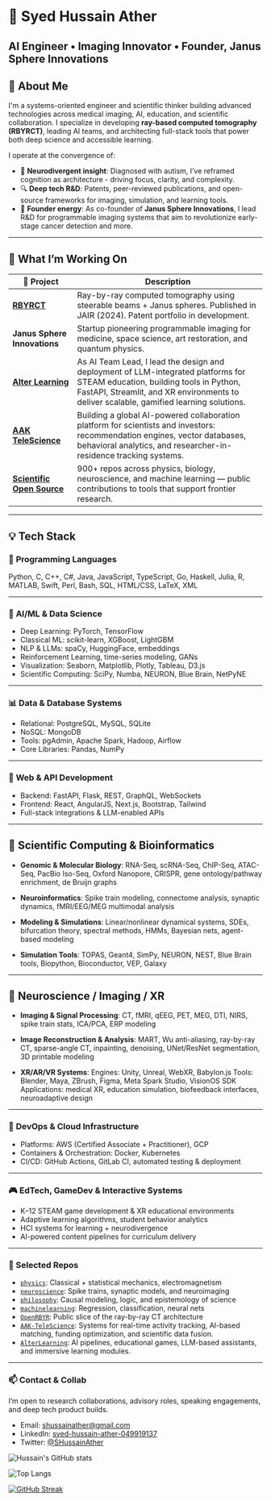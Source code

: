 # 🧠 Syed Hussain Ather  
**AI Engineer • Imaging Innovator • Founder, Janus Sphere Innovations**  
---

## 🔬 About Me  
I'm a systems-oriented engineer and scientific thinker building advanced technologies across medical imaging, AI, education, and scientific collaboration. I specialize in developing **ray-based computed tomography (RBYRCT)**, leading AI teams, and architecting full-stack tools that power both deep science and accessible learning.

I operate at the convergence of:
- 🧠 **Neurodivergent insight**: Diagnosed with autism, I’ve reframed cognition as architecture - driving focus, clarity, and complexity.  
- 🔍 **Deep tech R&D**: Patents, peer-reviewed publications, and open-source frameworks for imaging, simulation, and learning tools.  
- 💼 **Founder energy**: As co-founder of **Janus Sphere Innovations**, I lead R&D for programmable imaging systems that aim to revolutionize early-stage cancer detection and more.

---

## 🚀 What I’m Working On

| 🧩 Project | Description |
|-----------|-------------|
| [**RBYRCT**](https://aakscience.com) | Ray-by-ray computed tomography using steerable beams + Janus spheres. Published in JAIR (2024). Patent portfolio in development. |
| **Janus Sphere Innovations** | Startup pioneering programmable imaging for medicine, space science, art restoration, and quantum physics. |
| [**Alter Learning**](https://alter-learning.com) | As AI Team Lead, I lead the design and deployment of LLM-integrated platforms for STEAM education, building tools in Python, FastAPI, Streamlit, and XR environments to deliver scalable, gamified learning solutions. |
| [**AAK TeleScience**](https://aakscience.com) | Building a global AI-powered collaboration platform for scientists and investors: recommendation engines, vector databases, behavioral analytics, and researcher-in-residence tracking systems. |
| [**Scientific Open Source**](https://github.com/HussainAther) | 900+ repos across physics, biology, neuroscience, and machine learning — public contributions to tools that support frontier research. |

---

## 💡 Tech Stack

### 🔣 **Programming Languages**

Python, C, C++, C#, Java, JavaScript, TypeScript, Go, Haskell, Julia, R, MATLAB, Swift, Perl, Bash, SQL, HTML/CSS, LaTeX, XML

---

### 🧠 **AI/ML & Data Science**

* Deep Learning: PyTorch, TensorFlow
* Classical ML: scikit-learn, XGBoost, LightGBM
* NLP & LLMs: spaCy, HuggingFace, embeddings
* Reinforcement Learning, time-series modeling, GANs
* Visualization: Seaborn, Matplotlib, Plotly, Tableau, D3.js
* Scientific Computing: SciPy, Numba, NEURON, Blue Brain, NetPyNE

---

### 📊 **Data & Database Systems**

* Relational: PostgreSQL, MySQL, SQLite
* NoSQL: MongoDB
* Tools: pgAdmin, Apache Spark, Hadoop, Airflow
* Core Libraries: Pandas, NumPy

---

### 🧱 **Web & API Development**

* Backend: FastAPI, Flask, REST, GraphQL, WebSockets
* Frontend: React, AngularJS, Next.js, Bootstrap, Tailwind
* Full-stack integrations & LLM-enabled APIs

---

## 🧬 **Scientific Computing & Bioinformatics**

* **Genomic & Molecular Biology**:
  RNA-Seq, scRNA-Seq, ChIP-Seq, ATAC-Seq, PacBio Iso-Seq, Oxford Nanopore, CRISPR, gene ontology/pathway enrichment, de Bruijn graphs

* **Neuroinformatics**:
  Spike train modeling, connectome analysis, synaptic dynamics, fMRI/EEG/MEG multimodal analysis

* **Modeling & Simulations**:
  Linear/nonlinear dynamical systems, SDEs, bifurcation theory, spectral methods, HMMs, Bayesian nets, agent-based modeling

* **Simulation Tools**:
  TOPAS, Geant4, SimPy, NEURON, NEST, Blue Brain tools, Biopython, Bioconductor, VEP, Galaxy

---

## 🧠 **Neuroscience / Imaging / XR**

* **Imaging & Signal Processing**:
  CT, fMRI, qEEG, PET, MEG, DTI, NIRS, spike train stats, ICA/PCA, ERP modeling

* **Image Reconstruction & Analysis**:
  MART, Wu anti-aliasing, ray-by-ray CT, sparse-angle CT, inpainting, denoising, UNet/ResNet segmentation, 3D printable modeling

* **XR/AR/VR Systems**:
  Engines: Unity, Unreal, WebXR, Babylon.js
  Tools: Blender, Maya, ZBrush, Figma, Meta Spark Studio, VisionOS SDK
  Applications: medical XR, education simulation, biofeedback interfaces, neuroadaptive design

---

### 🧰 **DevOps & Cloud Infrastructure**

* Platforms: AWS (Certified Associate + Practitioner), GCP
* Containers & Orchestration: Docker, Kubernetes
* CI/CD: GitHub Actions, GitLab CI, automated testing & deployment

---

### 🎮 **EdTech, GameDev & Interactive Systems**

* K–12 STEAM game development & XR educational environments
* Adaptive learning algorithms, student behavior analytics
* HCI systems for learning + neurodivergence
* AI-powered content pipelines for curriculum delivery

---

### 🧬 Selected Repos  
- [`physics`](https://github.com/HussainAther/physics): Classical + statistical mechanics, electromagnetism  
- [`neuroscience`](https://github.com/HussainAther/neuroscience): Spike trains, synaptic models, and neuroimaging  
- [`philosophy`](https://github.com/HussainAther/philosophy): Causal modeling, logic, and epistemology of science  
- [`machinelearning`](https://github.com/HussainAther/machinelearning): Regression, classification, neural nets  
- [`OpenRBYR`](https://github.com/HussainAther/OpenRBYR): Public slice of the ray-by-ray CT architecture  
- [`AAK-TeleScience`](https://github.com/HussainAther): Systems for real-time activity tracking, AI-based matching, funding optimization, and scientific data fusion.  
- [`AlterLearning`](https://github.com/HussainAther): AI pipelines, educational games, LLM-based assistants, and immersive learning modules.

---

### 📫 Contact & Collab  
I’m open to research collaborations, advisory roles, speaking engagements, and deep tech product builds.  
- Email: shussainather@gmail.com  
- LinkedIn: [syed-hussain-ather-049919137](https://linkedin.com/in/syed-hussain-ather-049919137)  
- Twitter: [@SHussainAther](https://twitter.com/SHussainAther)  


![Hussain's GitHub stats](https://github-readme-stats.vercel.app/api?username=HussainAther&show_icons=true&theme=radical)  

![Top Langs](https://github-readme-stats.vercel.app/api/top-langs/?username=HussainAther&layout=compact&theme=radical)

[![GitHub Streak](https://github-readme-streak-stats.herokuapp.com?user=HussainAther&theme=radical)](https://git.io/streak-stats)

